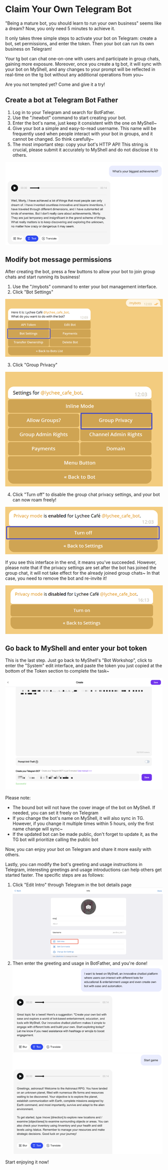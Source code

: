 # Claim Your Own Telegram Bot

"Being a mature bot, you should learn to run your own business" seems like a dream? Now, you only need 5 minutes to achieve it.

It only takes three simple steps to activate your bot on Telegram: create a bot, set permissions, and enter the token. Then your bot can run its own business on Telegram!

Your tg bot can chat one-on-one with users and participate in group chats, gaining more exposure. Moreover, once you create a tg bot, it will sync with your bot on MyShell, and any changes to your prompt will be reflected in real-time on the tg bot without any additional operations from you~

Are you not tempted yet? Come and give it a try!

## Create a bot at Telegram Bot Father

1. Log in to your Telegram and search for BotFather.
2. Use the "/newbot" command to start creating your bot.
3. Enter the bot's name, just keep it consistent with the one on MyShell~
4. Give your bot a simple and easy-to-read username. This name will be frequently used when people interact with your bot in groups, and it cannot be changed. So think carefully~
5. The most important step: copy your bot's HTTP API! This string is crucial, please submit it accurately to MyShell and do not disclose it to others.

![](<../.gitbook/assets/image (4).png>)

## Modify bot message permissions

After creating the bot, press a few buttons to allow your bot to join group chats and start running its business!

1. Use the "/mybots" command to enter your bot management interface.
2. Click "Bot Settings"

![](../.gitbook/assets/image.png)

3. Click "Group Privacy"

![](<../.gitbook/assets/image (3) (1).png>)

4. Click "Turn off" to disable the group chat privacy settings, and your bot can now roam freely!

![](<../.gitbook/assets/image (2) (1).png>)

If you see this interface in the end, it means you've succeeded. However, please note that if the privacy settings are set after the bot has joined the group chat, it will not take effect for the already joined group chats~ In that case, you need to remove the bot and re-invite it!

![](<../.gitbook/assets/image (1) (1).png>)

## Go back to MyShell and enter your bot token

This is the last step. Just go back to MyShell's "Bot Workshop", click to enter the "System" edit interface, and paste the token you just copied at the bottom of the Token section to complete the task~

![](<../.gitbook/assets/image (5).png>)

Please note:

* The bound bot will not have the cover image of the bot on MyShell. If needed, you can set it freely on Telegram
* If you change the bot's name on MyShell, it will also sync in TG. However, if you change it multiple times within 5 hours, only the first name change will sync~
* If the updated bot can be made public, don't forget to update it, as the TG bot will prioritize calling the public bot

Now, you can enjoy your bot on Telegram and share it more easily with others.

Lastly, you can modify the bot's greeting and usage instructions in Telegram, interesting greetings and usage introductions can help others get started faster. The specific steps are as follows:

1. Click "Edit Intro" through Telegram in the bot details page\
   ![](<../.gitbook/assets/image (2).png>)
2. Then enter the greeting and usage in BotFather, and you're done!\
   ![](<../.gitbook/assets/image (3).png>)\
   ![](<../.gitbook/assets/image (1).png>)

Start enjoying it now!